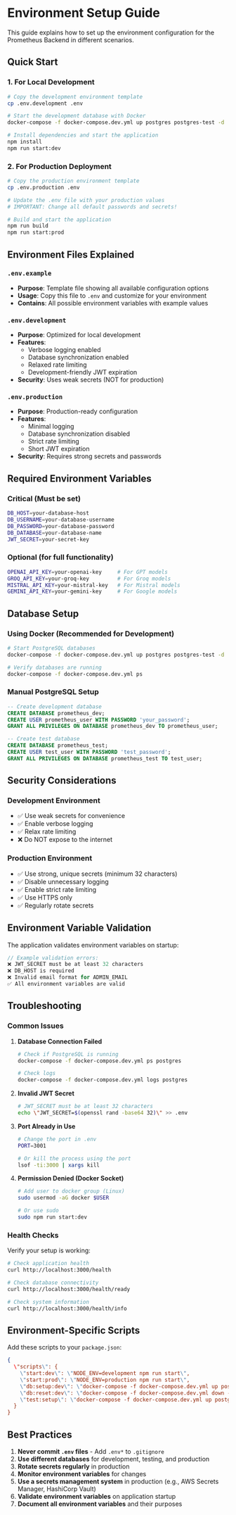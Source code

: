 # Environment Setup Guide

This guide explains how to set up the environment configuration for the Prometheus Backend in different scenarios.

## Quick Start

### 1. For Local Development

```bash
# Copy the development environment template
cp .env.development .env

# Start the development database with Docker
docker-compose -f docker-compose.dev.yml up postgres postgres-test -d

# Install dependencies and start the application
npm install
npm run start:dev
```

### 2. For Production Deployment

```bash
# Copy the production environment template
cp .env.production .env

# Update the .env file with your production values
# IMPORTANT: Change all default passwords and secrets!

# Build and start the application
npm run build
npm run start:prod
```

## Environment Files Explained

### `.env.example`
- **Purpose**: Template file showing all available configuration options
- **Usage**: Copy this file to `.env` and customize for your environment
- **Contains**: All possible environment variables with example values

### `.env.development` 
- **Purpose**: Optimized for local development
- **Features**: 
  - Verbose logging enabled
  - Database synchronization enabled
  - Relaxed rate limiting
  - Development-friendly JWT expiration
- **Security**: Uses weak secrets (NOT for production)

### `.env.production`
- **Purpose**: Production-ready configuration
- **Features**:
  - Minimal logging
  - Database synchronization disabled
  - Strict rate limiting
  - Short JWT expiration
- **Security**: Requires strong secrets and passwords

## Required Environment Variables

### Critical (Must be set)
```bash
DB_HOST=your-database-host
DB_USERNAME=your-database-username
DB_PASSWORD=your-database-password
DB_DATABASE=your-database-name
JWT_SECRET=your-secret-key
```

### Optional (for full functionality)
```bash
OPENAI_API_KEY=your-openai-key     # For GPT models
GROQ_API_KEY=your-groq-key         # For Groq models
MISTRAL_API_KEY=your-mistral-key   # For Mistral models
GEMINI_API_KEY=your-gemini-key     # For Google models
```

## Database Setup

### Using Docker (Recommended for Development)

```bash
# Start PostgreSQL databases
docker-compose -f docker-compose.dev.yml up postgres postgres-test -d

# Verify databases are running
docker-compose -f docker-compose.dev.yml ps
```

### Manual PostgreSQL Setup

```sql
-- Create development database
CREATE DATABASE prometheus_dev;
CREATE USER prometheus_user WITH PASSWORD 'your_password';
GRANT ALL PRIVILEGES ON DATABASE prometheus_dev TO prometheus_user;

-- Create test database
CREATE DATABASE prometheus_test;
CREATE USER test_user WITH PASSWORD 'test_password';
GRANT ALL PRIVILEGES ON DATABASE prometheus_test TO test_user;
```

## Security Considerations

### Development Environment
- ✅ Use weak secrets for convenience
- ✅ Enable verbose logging
- ✅ Relax rate limiting
- ❌ Do NOT expose to the internet

### Production Environment
- ✅ Use strong, unique secrets (minimum 32 characters)
- ✅ Disable unnecessary logging
- ✅ Enable strict rate limiting
- ✅ Use HTTPS only
- ✅ Regularly rotate secrets

## Environment Variable Validation

The application validates environment variables on startup:

```typescript
// Example validation errors:
❌ JWT_SECRET must be at least 32 characters
❌ DB_HOST is required
❌ Invalid email format for ADMIN_EMAIL
✅ All environment variables are valid
```

## Troubleshooting

### Common Issues

1. **Database Connection Failed**
   ```bash
   # Check if PostgreSQL is running
   docker-compose -f docker-compose.dev.yml ps postgres
   
   # Check logs
   docker-compose -f docker-compose.dev.yml logs postgres
   ```

2. **Invalid JWT Secret**
   ```bash
   # JWT_SECRET must be at least 32 characters
   echo \"JWT_SECRET=$(openssl rand -base64 32)\" >> .env
   ```

3. **Port Already in Use**
   ```bash
   # Change the port in .env
   PORT=3001
   
   # Or kill the process using the port
   lsof -ti:3000 | xargs kill
   ```

4. **Permission Denied (Docker Socket)**
   ```bash
   # Add user to docker group (Linux)
   sudo usermod -aG docker $USER
   
   # Or use sudo
   sudo npm run start:dev
   ```

### Health Checks

Verify your setup is working:

```bash
# Check application health
curl http://localhost:3000/health

# Check database connectivity
curl http://localhost:3000/health/ready

# Check system information
curl http://localhost:3000/health/info
```

## Environment-Specific Scripts

Add these scripts to your `package.json`:

```json
{
  \"scripts\": {
    \"start:dev\": \"NODE_ENV=development npm run start\",
    \"start:prod\": \"NODE_ENV=production npm run start\",
    \"db:setup:dev\": \"docker-compose -f docker-compose.dev.yml up postgres -d\",
    \"db:reset:dev\": \"docker-compose -f docker-compose.dev.yml down -v && docker-compose -f docker-compose.dev.yml up postgres -d\",
    \"test:setup\": \"docker-compose -f docker-compose.dev.yml up postgres-test -d\"
  }
}
```

## Best Practices

1. **Never commit `.env` files** - Add `.env*` to `.gitignore`
2. **Use different databases** for development, testing, and production
3. **Rotate secrets regularly** in production
4. **Monitor environment variables** for changes
5. **Use a secrets management system** in production (e.g., AWS Secrets Manager, HashiCorp Vault)
6. **Validate environment variables** on application startup
7. **Document all environment variables** and their purposes